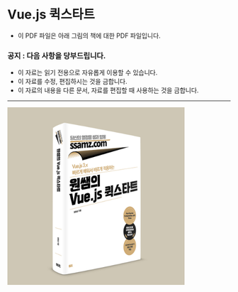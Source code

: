 # Vue.js 퀵스타트
* 이 PDF 파일은 아래 그림의 책에 대한 PDF 파일입니다.
### 공지 : 다음 사항을 당부드립니다.
* 이 자료는 읽기 전용으로 자유롭게 이용할 수 있습니다. 
* 이 자료를 수정, 편집하시는 것을 금합니다.
* 이 자료의 내용을 다른 문서, 자료를 편집할 때 사용하는 것을 금합니다.
----------------
<img src="vue_입체표지.jpg" width="400" />
